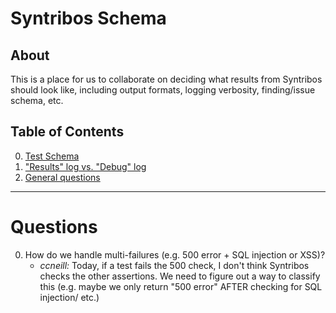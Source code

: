 # Syntribos Schema

## About

This is a place for us to collaborate on deciding what results from Syntribos
should look like, including output formats, logging verbosity, finding/issue
schema, etc.

## Table of Contents

0. [Test Schema](./test_schema.md)
0. ["Results" log vs. "Debug" log](./logging.md)
0. [General questions](#questions)

------

# Questions

0. How do we handle multi-failures (e.g. 500 error + SQL injection or XSS)?
    - *ccneill:* Today, if a test fails the 500 check, I don't think Syntribos
      checks the other assertions. We need to figure out a way to classify this
      (e.g. maybe we only return "500 error" AFTER checking for SQL injection/
      etc.)
